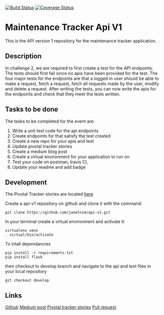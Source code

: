 ﻿[![Build Status](https://travis-ci.org/janetnim/api-v1.svg?branch=develop)](https://travis-ci.org/janetnim/api-v1)
[![Coverage Status](https://coveralls.io/repos/github/janetnim/api-v1/badge.svg?branch=ft-api-test)](https://coveralls.io/github/janetnim/api-v1?branch=ft-api-test) 
# Maintenance Tracker Api V1
This is the API version 1 repository for the maintenance tracker application.

## Description
In challenge 2, we are required to first create a test for the API endpoints. The tests should first fail since no apis have been provided for the test. The four major tests for the endpoints are that a logged in user should be able to make a request, fetch a request, fetch all requests made by the user, modify  and delete a request. After writing the tests, you can now write the apis for the endpoints and check that they meet the tests written.

## Tasks to be done
The tasks to be completed for the event are: 
1. Write a unit test code for the api endpoints
2. Create endpoints for that satisfy the test created
3. Create a new repo for your apis and test
4. Update pivotal tracker stories
5. Create a medium blog post
6. Create a virtual environment for your application to run on
7. Test your code on postman, travis CI,
8. Update your readme and add badge

## Development
The Pivotal Tracker stories are located [here](https://www.pivotaltracker.com/n/projects/2173438)

Create a api-v1 repository on github and clone it with the command:
```
git clone https://github.com/janetnim/api-v1.git
```

In your terminal create a virtual environment and activate it:
```
virtualenv venv
. virtual/bin/activate
```

To intall dependancies
```
pip install -r requirements.txt
pip install flask
```

then checkout to develop branch and navigate to the api and test files in your local repository
```
git checkout develop
```

## Links
[Github](https://github.com/janetnim/api-v1.git)
[Medium post](https://medium.com/@janetnim401/team-dynamism-all-the-way-37b49c965a4a)
[Pivotal tracker stories](https://www.pivotaltracker.com/n/projects/2173438)
[Pull request](https://github.com/janetnim/api-v1/pull/1)

